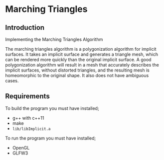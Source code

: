 # Marching Triangles
## Introduction
Implementing the Marching Triangles Algorithm

The marching triangles algorithm is a polygonization algorithm for implicit
surfaces. It takes an implicit surface and generates a triangle mesh, which can 
be rendered more quickly than the original implicit surface. A good
polygonization algorithm will result in a mesh that accurately describes the
implicit surfaces, without distorted triangles, and the resulting mesh is
homeomorphic to the original shape. It also does not have ambiguous cases.

## Requirements
To build the program you must have installed;
 - g++ with c++11
 - make
 - `lib/libImplicit.a`

To run the program you must have installed;
 - OpenGL
 - GLFW3

